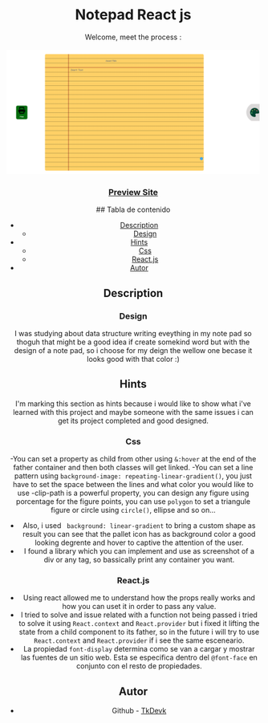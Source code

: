 <h1 align="center">Notepad React js</h1>

<div align="center">
   Welcome, meet the process :
</div>
<br>
<div align="center">
<img src="public/landing.png"></img>
  <h3>
    <a href="[http://notepaddevk.s3-website-us-east-1.amazonaws.com/]">
      Preview Site
    </a>
  </h3>
## Tabla de contenido

- [Description](#description)
  - [Design](#design)
- [Hints](#hints)
  - [Css](#css)
  - [React.js](#react.js)
- [Autor](#autor)

## Description

### Design

I was studying about data structure writing eveything in my note pad so thoguh that might be a good idea if create somekind word but with the design of a note pad, so i choose for my deign the wellow one becase it looks good with that color :)

## Hints
I'm marking this section as hints because i would like to show what i've learned with this project and maybe someone with the same issues i can get its project completed and good designed.
### Css
-You can set a property as child from other using `&:hover` at the end of the father container and then both classes will get linked.
-You can set a line pattern using `background-image: repeating-linear-gradient()`, you just have to set the space between the lines and what color you would like to use 
-clip-path is a powerful property, you can design any figure using porcentage for the figure points, you can use `polygon` to set a triangule figure or circle using `circle()`, ellipse and so on...
- Also, i used ` background: linear-gradient` to bring a custom shape as result you can see that the pallet icon has as background color a good looking degrente and hover to captive the attention of the user.
- I found a library which you can implement and use as screenshot of a div or any tag, so bassically print any container you want.

### React.js

- Using react allowed me to understand how the props really works and how you can uset it in order to pass any value.
- I tried to solve and issue related with a function not being passed i tried to solve it using `React.context` and `React.provider` but i fixed it lifting the state from a child component to its father, so in the future i will try to use `React.context` and `React.provider` if i see the same esceneario. 
- La propiedad `font-display` determina como se van a cargar y mostrar las fuentes de un sitio web. Esta se especifica dentro del `@font-face` en conjunto con el resto de propiedades.

## Autor

- Github - [TkDevk]([https://github.com/Blackpachamame](https://github.com/TkDevk))
